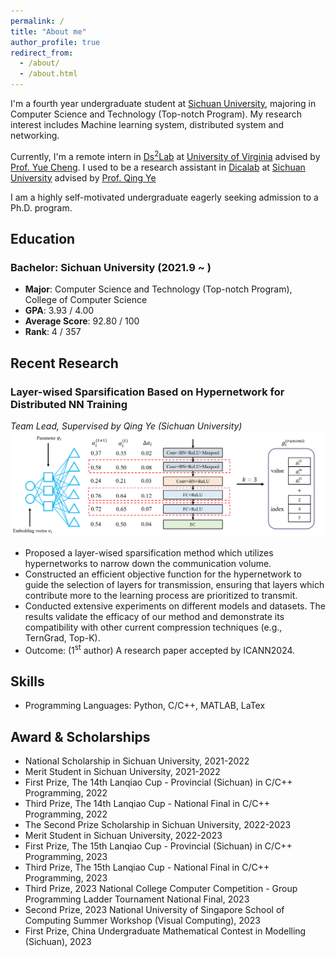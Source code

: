 ```yaml
---
permalink: /
title: "About me"
author_profile: true
redirect_from: 
  - /about/
  - /about.html
---
```


I'm a fourth year undergraduate student at [Sichuan University](https://www.scu.edu.cn/), majoring in Computer Science and Technology (Top-notch Program). My research interest includes Machine learning system, distributed system and networking. 

Currently, I'm a remote intern in [Ds<sup>2</sup>Lab](https://ds2-lab.github.io/) at [University of Virginia](https://www.virginia.edu) advised by [Prof. Yue Cheng](https://tddg.github.io/). I used to be a research assistant in [Dicalab](http://www.dicalab.cn/) at [Sichuan University](https://www.scu.edu.cn/) advised by [Prof. Qing Ye](https://scholar.google.com/citations?user=jLoTsBYAAAAJ&hl=zh-CN&oi=ao)

I am a highly self-motivated undergraduate eagerly seeking admission to a Ph.D. program.
## Education

### Bachelor: Sichuan University (2021.9 ~ )
* **Major**: Computer Science and Technology (Top-notch Program), College of Computer Science
* **GPA**: 3.93 / 4.00
* **Average Score**: 92.80 / 100
* **Rank**: 4 / 357

## Recent Research

### Layer-wised Sparsification Based on Hypernetwork for Distributed NN Training
*Team Lead, Supervised by Qing Ye (Sichuan University)*
![pic1](../images/Layer-wised_Sparsification_Based_on_Hypernetwork_for_Distributed_NN_Training.png)
* Proposed a layer-wised sparsification method which utilizes hypernetworks to narrow down the communication volume. 
* Constructed an efficient objective function for the hypernetwork to guide the selection of layers for transmission, ensuring that layers which contribute more to the learning process are prioritized to transmit.
* Conducted extensive experiments on different models and datasets. The results validate the efficacy of our method and demonstrate its compatibility with other current compression techniques (e.g., TernGrad, Top-K).
* Outcome: (1<sup>st</sup> author) A research paper accepted by ICANN2024.

## Skills
* Programming Languages: Python, C/C++, MATLAB, LaTex

## Award & Scholarships
* National Scholarship in Sichuan University, 2021-2022
* Merit Student in Sichuan University, 2021-2022
* First Prize, The 14th Lanqiao Cup - Provincial (Sichuan) in C/C++ Programming, 2022
* Third Prize, The 14th Lanqiao Cup - National Final in C/C++ Programming, 2022
* The Second Prize Scholarship in Sichuan University, 2022-2023
* Merit Student in Sichuan University, 2022-2023
* First Prize, The 15th Lanqiao Cup - Provincial (Sichuan) in C/C++ Programming, 2023
* Third Prize, The 15th Lanqiao Cup - National Final in C/C++ Programming, 2023
* Third Prize, 2023 National College Computer Competition - Group Programming Ladder Tournament National Final, 2023
* Second Prize, 2023 National University of Singapore School of Computing Summer Workshop (Visual Computing), 2023 
* First Prize, China Undergraduate Mathematical Contest in Modelling (Sichuan), 2023
